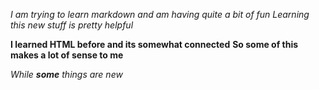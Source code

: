 *I am trying to learn markdown and am having quite a bit of fun*
_Learning this new stuff is pretty helpful_

**I learned HTML before and its somewhat connected**
__So some of this makes a lot of sense to me__

_While **some** things are new_

